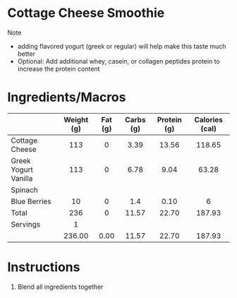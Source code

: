 # Cottage Cheese Smoothie

> [!NOTE]
> - adding flavored yogurt (greek or regular) will help make this taste much better
> - Optional: Add additional whey, casein, or collagen peptides protein to increase the protein content 

# Ingredients/Macros

|                      | Weight (g) | Fat (g) | Carbs (g) | Protein (g) | Calories (cal) |
| -------------------- | :--------: | :-----: | :-------: | :---------: | :------------: |
| Cottage Cheese       |    113     |    0    |   3.39    |    13.56    |     118.65     |
| Greek Yogurt Vanilla |    113     |    0    |   6.78    |    9.04     |     63.28      |
| Spinach              |            |         |           |             |                |
| Blue Berries         |     10     |    0    |    1.4    |    0.10     |       6        |
| Total                |    236     |    0    |   11.57   |    22.70    |     187.93     |
| Servings             |     1      |         |           |             |                |
|                      |   236.00   |  0.00   |   11.57   |    22.70    |     187.93     |
# Instructions

1. Blend all ingredients together

